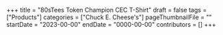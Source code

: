 +++
title = "80sTees Token Champion CEC T-Shirt"
draft = false
tags = ["Products"]
categories = ["Chuck E. Cheese's"]
pageThumbnailFile = ""
startDate = "2023-00-00"
endDate = "0000-00-00"
contributors = []
+++

